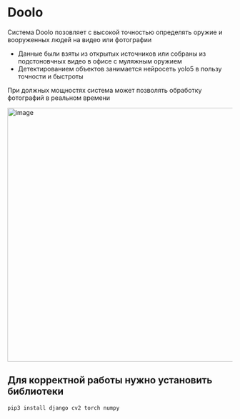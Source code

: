# Doolo

Система Doolo позовляет с высокой точностью определять оружие и вооруженных людей на видео или фотографии

* Данные были взяты из открытых источников или собраны из подстоновчных видео в офисе с муляжным оружием
* Детектированием объектов занимается нейросеть yolo5 в пользу точности и быстроты

При должных мощностях система может позволять обработку фотографий в реальном времени

<img width="569" alt="image" src="https://github.com/MichaelNotDeveloper/Doolo/assets/59076182/00c394b8-1b85-4ffc-8af1-fe1bda2e1789">

Для корректной работы нужно установить библиотеки
-
```
pip3 install django cv2 torch numpy
```






